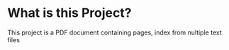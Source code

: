 # What is this Project?
This project is a PDF document containing pages, index from nultiple text files
